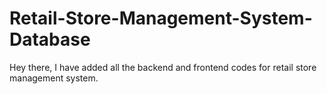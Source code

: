 # Retail-Store-Management-System-Database
Hey there, I have added all the backend and frontend codes for retail store management system.
